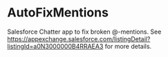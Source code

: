 AutoFixMentions
===============

Salesforce Chatter app to fix broken @-mentions. See https://appexchange.salesforce.com/listingDetail?listingId=a0N3000000B4RRAEA3 for more details.
